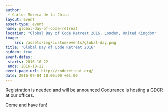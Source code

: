 ```yaml
---
author: 
 - Carlos Morera de la Chica
layout: event
asset-type: event
name: global-day-of-code-retreat
location: "Global Day of Code Retreat 2016, London, United Kingdom"
image:
    src: /assets/img/custom/events/global-day.png
title: "Global Day of Code Retreat 2016"
hidden: true
event-dates: 
 starts: 2016-10-22
 ends: 2016-10-22
event-page-url: http://coderetreat.org/
date: 2016-09-04 10:00:00 +01:00
---
```


Registration is needed and will be announced
Codurance is hosting a GDCR at our offices.

Come and have fun!

